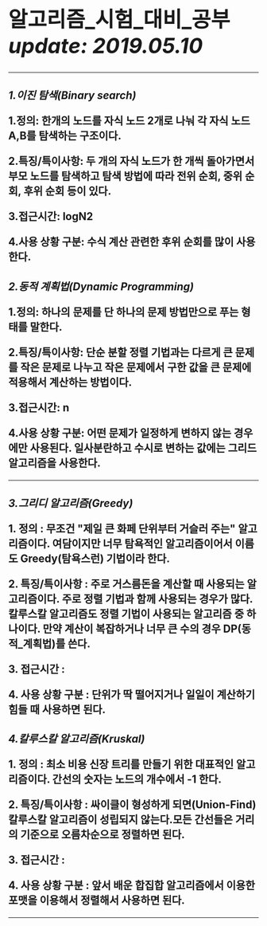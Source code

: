 ****<h1>알고리즘_시험_대비_공부****
*update: 2019.05.10*
----------------------------------------------------------------------------
----------------------------------------------------------------------------
***<h2>1.이진 탐색(Binary search)***
<p>1.정의: 한개의 노드를 자식 노드 2개로 나눠 각 자식 노드 A,B를 탐색하는 구조이다.</p>
<p>2.특징/특이사항: 두 개의 자식 노드가 한 개씩 돌아가면서 부모 노드를 탐색하고 탐색 방법에 따라 전위 순회, 중위 순회, 후위 순회 등이 있다.</p>
<p>3.접근시간: logN2</p>
4.사용 상황 구분: 수식 계산 관련한 후위 순회를 많이 사용한다.

***<h2>2.동적 계획법(Dynamic Programming)***
<p>1.정의: 하나의 문제를 단 하나의 문제 방법만으로 푸는 형태를 말한다.</p>
<p>2.특징/특이사항: 단순 분할 정렬 기법과는 다르게 큰 문제를 작은 문제로 나누고 작은 문제에서 구한 값을 큰 문제에 적용해서 계산하는 방법이다.</p>
<p>3.접근시간: n</p>
<p>4.사용 상황 구분: 어떤 문제가 일정하게 변하지 않는 경우에만 사용된다. 일사분란하고 수시로 변하는 값에는 그리드 알고리즘을 사용한다.</p>

----------------------------------------------------------------------------
***<h2>3.그리디 알고리즘(Greedy)***
<p>1. 정의 : 무조건 "제일 큰 화페 단위부터 거슬러 주는" 알고리즘이다. 여담이지만 너무 탐욕적인 알고리즘이어서 이름도 Greedy(탐욕스런) 기법이라 한다.</p>
<p>2. 특징/특이사항 : 주로 거스름돈을 계산할 때 사용되는 알고리즘이다. 주로 정렬 기법과 함께 사용되는 경우가 많다. 칼루스칼 알고리즘도 정렬 기법이 사용되는 알고리즘 중 하나이다. 만약 계산이 복잡하거나 너무 큰 수의 경우 DP(동적_계획법)를 쓴다. </p>
<p>3. 접근시간 : </p>
<p>4. 사용 상황 구분 : 단위가 딱 떨어지거나 일일이 계산하기 힘들 때 사용하면 된다.</p>

***<h2>4.칼루스칼 알고리즘(Kruskal)***
<p>1. 정의 : 최소 비용 신장 트리를 만들기 위한 대표적인 알고리즘이다. 간선의 숫자는 노드의 개수에서 -1 한다.</p>
<p>2. 특징/특이사항 : 싸이클이 형성하게 되면(Union-Find) 칼루스칼 알고리즘이 성립되지 않는다.모든 간선들은 거리의 기준으로 오름차순으로 정렬하면 된다.</p>
<p>3. 접근시간 : </p>
<p>4. 사용 상황 구분 : 앞서 배운 합집합 알고리즘에서 이용한 포맷을 이용해서 정렬해서 사용하면 된다.</p>

----------------------------------------------------------------------------

